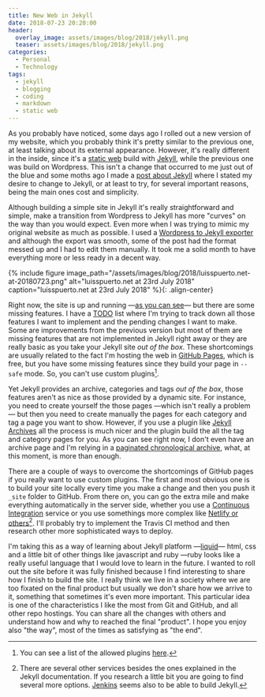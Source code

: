```yaml
---
title: New Web in Jekyll
date: 2018-07-23 20:20:00
header: 
  overlay_image: assets/images/blog/2018/jekyll.png
  teaser: assets/images/blog/2018/jekyll.png
categories:
  - Personal
  - Technology
tags: 
  - jekyll
  - blogging
  - coding
  - markdown
  - static web
---
```


As you probably have noticed, some days ago I rolled out a new version of my website, which you probably think it's pretty similar to the previous one, at least talking about its external appearance. However, it's really different in the inside, since it's a [static web](https://en.wikipedia.org/wiki/Static_web_page) build with [Jekyll](https://jekyllrb.com), while the previous one was build on Wordpress. This isn't a change that occurred to me just out of the blue and some moths ago I made a [post about Jekyll](https://luisspuerto.net/blog/2018/03/04/jekyll/) where I stated my desire to change to Jekyll, or at least to try,  for several important reasons, being the main ones cost and simplicity. 

Although building a simple site in Jekyll it's really straightforward and simple, make a transition from Wordpress to Jekyll has more "curves" on the way than you would expect. Even more when I was trying to mimic my original website as much as possible. I used a [Wordpress to Jekyll exporter](https://wordpress.org/plugins/jekyll-exporter/) and although the export was smooth, some of the post had the format messed up and I had to edit them manually. It took me a solid month to have everything more or less ready in a decent way. 

{% include figure image_path="/assets/images/blog/2018/luisspuerto.net-at-20180723.png" alt="luisspuerto.net at 23rd July 2018" caption="luisspuerto.net at 23rd July 2018" %}{: .align-center}

Right now, the site is up and running —[as you can see](https://luisspuerto.net)— but there are some missing features. I have a [TODO](https://github.com/luisspuerto/luisspuerto.net/blob/master/TODO.md) list where I'm trying to track down all those features I want to implement and the pending changes I want to make. Some are improvements from the previous version but most of them are missing features that are not implemented in Jekyll right away or they are really basic as you take your Jekyll site *out of the box*. These shortcomings are usually related to the fact I'm hosting the web in [GitHub Pages](https://pages.github.com), which is free, but you have some missing features since they build your page in `--safe` mode. So, you can't use custom plugins[^1]. 

Yet Jekyll provides an archive, categories and tags *out of the box*, those features aren't as nice as those provided by a dynamic site. For instance, you need to create yourself the those pages —which isn't really a problem— but then you need to create manually the pages for each category and tag a page you want to show. However, if you use a plugin like [Jekyll Archives](https://github.com/jekyll/jekyll-archives) all the process is much nicer and the plugin build the all the tag and category pages for you. As you can see right now, I don't even have an archive page and I'm relying in a [paginated chronological archive](https://luisspuerto.net/blog/), what, at this moment, is more than enough. 

There are a couple of ways to overcome the shortcomings of GitHub pages if you really want to use custom plugins. The first and most obvious one is to build your site locally every time you make a change and then you push it `_site` folder to GitHub. From there on, you can go the extra mile and make everything automatically in the server side, whether you use a [Continuous Integration](https://jekyllrb.com/docs/continuous-integration/) service or you use somethings more complex like [Netlify or others](https://jekyllrb.com/docs/deployment-methods/)[^2]. I'll probably try to implement the Travis CI method and then research other more sophisticated ways to deploy. 

I'm taking this as a way of learning about Jekyll platform —[liquid](https://shopify.github.io/liquid/)— html, css and a little bit of other things like javascript and ruby —ruby looks like a really useful language that I would love to learn in the future. I wanted to roll out the site before it was fully finished because I find interesting to share how I finish to build the site. I really think we live in a society where we are too fixated on the final product but usually we don't share how we arrive to it, something that sometimes it's even more important. This particular idea is one of the characteristics I like the most from Git and GitHub, and all other repo hostings. You can share all the changes with others and understand how and why to reached the final "product". I hope you enjoy also "the way", most of the times as satisfying as "the end". 



[^1]: You can see a list of the allowed plugins [here](https://pages.github.com/versions/).
[^2]: There are several other services besides the ones explained in the Jekyll documentation. If you research a little bit you are going to find several more options. [Jenkins](https://sketchingdev.co.uk/blog/continuous-deployment-of-jekyll-website-with-jenkins.html) seems also to be able to build Jekyll. 



